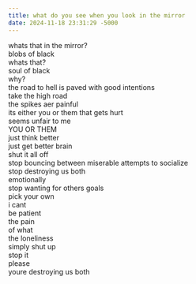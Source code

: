 ```yaml
---
title: what do you see when you look in the mirror
date: 2024-11-18 23:31:29 -5000
---
```

whats that in the mirror?  
blobs of black  
whats that?  
soul of black  
why?  
the road to hell is paved with good intentions  
take the high road  
the spikes aer painful  
its either you or them that gets hurt  
seems unfair to me  
YOU OR THEM  
just think better  
just get better brain  
shut it all off  
stop bouncing between miserable attempts to socialize  
stop destroying us both  
emotionally  
stop wanting for others goals  
pick your own  
i cant  
be patient  
the pain  
of what  
the loneliness  
simply shut up  
stop it  
please  
youre destroying us both
